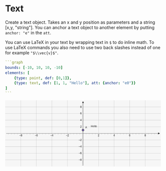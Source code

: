 # Text
Create a text object. Takes an x and y position as parameters and a string [x,y, "string"]. You can anchor a text object to another element by putting `anchor: "e"` in the `att`.

You can use LaTeX in your text by wrapping text in `$` to do inline math. To use LaTeX commands you also need to use two back slashes instead of one for example `"$\\vec{v}$"`.

````yaml
```graph
bounds: [-10, 10, 10, -10]
elements: [
	{type: point, def: [0,1]},
	{type: text, def: [1, 1, "Hello"], att: {anchor: "e0"}}
]
```
````

![text](../../imgs/Text-graph-1.png)

